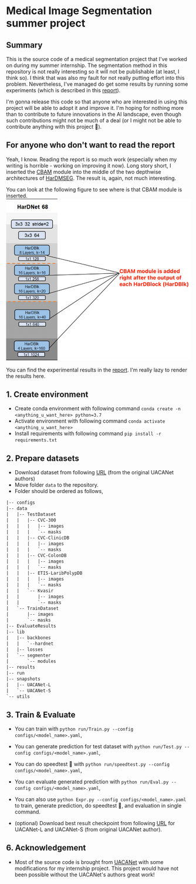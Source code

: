 # Medical Image Segmentation summer project

## Summary
This is the source code of a medical segmentation project that I've worked on during my summer internship. The segmentation method in this repository is not really interesting so it will not be publishable (at least, I think so). I think that was also my fault for not really putting effort into this problem. Nevertheless, I've managed do get some results by running some experiments (which is described in this [report](./Medical-Img-Segmentation-notes.pdf)).

I'm gonna release this code so that anyone who are interested in using this project will be able to adopt it and improve it. I'm hoping for nothing more than to contribute to future innovations in the AI landscape, even though such contributions might not be much of a deal (or I might not be able to contribute anything with this project 🙂).

## For anyone who don't want to read the report
Yeah, I know. Reading the report is so much work (especially when my writing is horrible - working on improving it now). Long story short, I inserted the [CBAM](https://arxiv.org/abs/1807.06521) module into the middle of the two depthwise architectures of [HarDMSEG](https://arxiv.org/abs/2101.07172). The result is, again, not much interesting.

You can look at the following figure to see where is that CBAM module is inserted.
![illustration](./Where-I-inserted-CBAM.png)

You can find the experimental results in the [report](./Medical-Img-Segmentation-notes.pdf). I'm really lazy to render the results here.

## 1. Create environment
  + Create conda environment with following command `conda create -n <anything_u_want_here> python=3.7`
  + Activate environment with following command `conda activate <anything_u_want_here>`
  + Install requirements with following command `pip install -r requirements.txt`
  
## 2. Prepare datasets
  + Download dataset from following [URL](https://drive.google.com/file/d/17Cs2JhKOKwt4usiAYJVJMnXfyZWySn3s/view?usp=sharing) (from the original UACANet authors)
  + Move folder `data` to the repository.
  + Folder should be ordered as follows,
```
|-- configs
|-- data
|   |-- TestDataset
|   |   |-- CVC-300
|   |   |   |-- images
|   |   |   `-- masks
|   |   |-- CVC-ClinicDB
|   |   |   |-- images
|   |   |   `-- masks
|   |   |-- CVC-ColonDB
|   |   |   |-- images
|   |   |   `-- masks
|   |   |-- ETIS-LaribPolypDB
|   |   |   |-- images
|   |   |   `-- masks
|   |   `-- Kvasir
|   |       |-- images
|   |       `-- masks
|   `-- TrainDataset
|       |-- images
|       `-- masks
|-- EvaluateResults
|-- lib
|   |-- backbones
|   |   `--hardnet
|   |-- losses
|   `-- segmenter
|       `-- modules
|-- results
|-- run
|-- snapshots
|   |-- UACANet-L
|   `-- UACANet-S
`-- utils
```

## 3. Train & Evaluate
  + You can train with `python run/Train.py --config configs/<model_name>.yaml`,
  + You can generate prediction for test dataset with `python run/Test.py --config configs/<model_name>.yaml`,
  + You can do speedtest 🚀 with `python run/speedtest.py --config configs/<model_name>.yaml`,
  + You can evaluate generated prediction with `python run/Eval.py --config configs/<model_name>.yaml`,
  + You can also use `python Expr.py --config configs/<model_name>.yaml` to train, generate prediction, do speedtest 🚀, and evaluation in single command.
  
  + (optional) Download best result checkpoint from following [URL](https://drive.google.com/file/d/1C5ag5X_gKR1IHW6fVAHdMggu7ilU1XbC/view?usp=sharing) for UACANet-L and UACANet-S (from original UACANet author).

## 6. Acknowledgement
 + Most of the source code is brought from [UACANet](https://github.com/plemeri/UACANet) with some modifications for my internship project. This project would have not been possible without the UACANet's authors great work!
